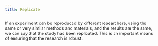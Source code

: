 ```yaml
---
title: Replicate
---
```

If an experiment can be reproduced by different researchers, using the same or very similar methods and materials, and the results are the same, we can say that the study has been replicated. This is an important means of ensuring that the research is robust.
